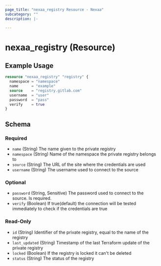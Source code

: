 ```yaml
---
page_title: "nexaa_registry Resource - Nexaa"
subcategory: ""
description: |-
  
---
```


# nexaa_registry (Resource)



## Example Usage

```terraform
resource "nexaa_registry" "registry" {
  namespace = "namespace"
  name      = "example"
  source    = "registry.gitlab.com"
  username  = "user"
  password  = "pass"
  verify    = true
}
```

<!-- schema generated by tfplugindocs -->
## Schema

### Required

- `name` (String) The name given to the private registry
- `namespace` (String) Name of the namespace the private registry belongs to
- `source` (String) The URL of the site where the credentials are used
- `username` (String) The username used to connect to the source

### Optional

- `password` (String, Sensitive) The password used to connect to the source. Is required.
- `verify` (Boolean) If true(default) the connection will be tested immediately to check if the credentials are true

### Read-Only

- `id` (String) Identifier of the private registry, equal to the name of the registry
- `last_updated` (String) Timestamp of the last Terraform update of the private registry
- `locked` (Boolean) If the registry is locked it can't be deleted
- `status` (String) The status of the registry